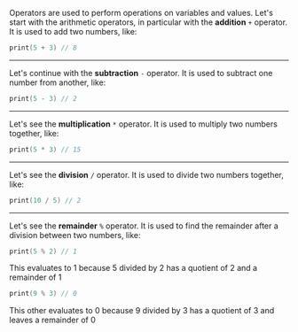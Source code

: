 Operators are used to perform operations on variables and values.
Let's start with the arithmetic operators, in particular with the **addition** `+` operator.
It is used to add two numbers, like:
```swift
print(5 + 3) // 8
```

---

Let's continue with the **subtraction** `-` operator.
It is used to subtract one number from another, like:
```swift
print(5 - 3) // 2
```

---

Let's see the **multiplication** `*` operator.
It is used to multiply two numbers together, like:
```swift
print(5 * 3) // 15
```

---

Let's see the **division** `/` operator.
It is used to divide two numbers together, like:
```swift
print(10 / 5) // 2
```

---

Let's see the **remainder** `%` operator.
It is used to find the remainder after a division between two numbers, like:
```swift
print(5 % 2) // 1
```
This evaluates to 1 because 5 divided by 2 has a quotient of 2 and a remainder of 1
```swift
print(9 % 3) // 0
```
This other evaluates to 0 because 9 divided by 3 has a quotient of 3 and leaves a remainder of 0

